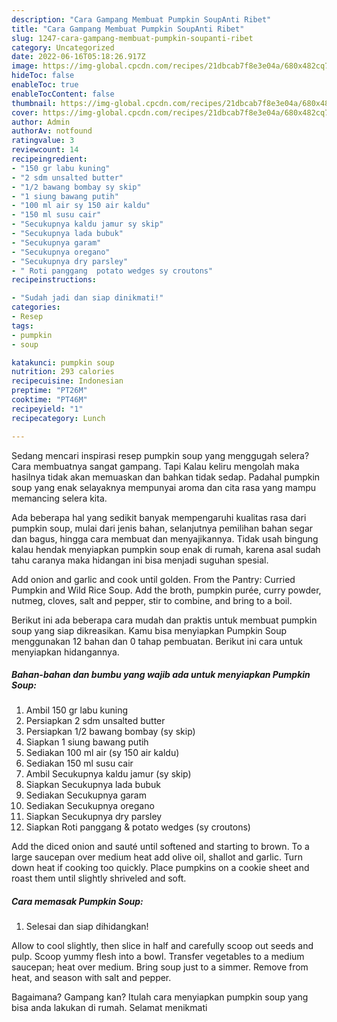 ```yaml
---
description: "Cara Gampang Membuat Pumpkin SoupAnti Ribet"
title: "Cara Gampang Membuat Pumpkin SoupAnti Ribet"
slug: 1247-cara-gampang-membuat-pumpkin-soupanti-ribet
category: Uncategorized
date: 2022-06-16T05:18:26.917Z
image: https://img-global.cpcdn.com/recipes/21dbcab7f8e3e04a/680x482cq70/pumpkin-soup-foto-resep-utama.jpg
hideToc: false
enableToc: true
enableTocContent: false
thumbnail: https://img-global.cpcdn.com/recipes/21dbcab7f8e3e04a/680x482cq70/pumpkin-soup-foto-resep-utama.jpg
cover: https://img-global.cpcdn.com/recipes/21dbcab7f8e3e04a/680x482cq70/pumpkin-soup-foto-resep-utama.jpg
author: Admin
authorAv: notfound
ratingvalue: 3
reviewcount: 14
recipeingredient:
- "150 gr labu kuning"
- "2 sdm unsalted butter"
- "1/2 bawang bombay sy skip"
- "1 siung bawang putih"
- "100 ml air sy 150 air kaldu"
- "150 ml susu cair"
- "Secukupnya kaldu jamur sy skip"
- "Secukupnya lada bubuk"
- "Secukupnya garam"
- "Secukupnya oregano"
- "Secukupnya dry parsley"
- " Roti panggang  potato wedges sy croutons"
recipeinstructions:

- "Sudah jadi dan siap dinikmati!"
categories:
- Resep
tags:
- pumpkin
- soup

katakunci: pumpkin soup 
nutrition: 293 calories
recipecuisine: Indonesian
preptime: "PT26M"
cooktime: "PT46M"
recipeyield: "1"
recipecategory: Lunch

---
```



Sedang mencari inspirasi resep pumpkin soup yang menggugah selera? Cara membuatnya sangat gampang. Tapi Kalau keliru mengolah maka hasilnya tidak akan memuaskan dan bahkan tidak sedap. Padahal pumpkin soup yang enak selayaknya mempunyai aroma dan cita rasa yang mampu memancing selera kita.


Ada beberapa hal yang sedikit banyak mempengaruhi kualitas rasa dari pumpkin soup, mulai dari jenis bahan, selanjutnya pemilihan bahan segar dan bagus, hingga cara membuat dan menyajikannya. Tidak usah bingung kalau hendak menyiapkan pumpkin soup enak di rumah, karena asal sudah tahu caranya maka hidangan ini bisa menjadi suguhan spesial.

Add onion and garlic and cook until golden. From the Pantry: Curried Pumpkin and Wild Rice Soup. Add the broth, pumpkin purée, curry powder, nutmeg, cloves, salt and pepper, stir to combine, and bring to a boil.


Berikut ini ada beberapa cara mudah dan praktis untuk membuat pumpkin soup yang siap dikreasikan. Kamu bisa menyiapkan Pumpkin Soup menggunakan 12 bahan dan 0 tahap pembuatan. Berikut ini cara untuk menyiapkan hidangannya.

<!--inarticleads1-->

##### Bahan-bahan dan bumbu yang wajib ada untuk menyiapkan Pumpkin Soup:

1. Ambil 150 gr labu kuning
1. Persiapkan 2 sdm unsalted butter
1. Persiapkan 1/2 bawang bombay (sy skip)
1. Siapkan 1 siung bawang putih
1. Sediakan 100 ml air (sy 150 air kaldu)
1. Sediakan 150 ml susu cair
1. Ambil Secukupnya kaldu jamur (sy skip)
1. Siapkan Secukupnya lada bubuk
1. Sediakan Secukupnya garam
1. Sediakan Secukupnya oregano
1. Siapkan Secukupnya dry parsley
1. Siapkan  Roti panggang &amp; potato wedges (sy croutons)


Add the diced onion and sauté until softened and starting to brown. To a large saucepan over medium heat add olive oil, shallot and garlic. Turn down heat if cooking too quickly. Place pumpkins on a cookie sheet and roast them until slightly shriveled and soft. 

<!--inarticleads2-->

##### Cara memasak Pumpkin Soup:


1. Selesai dan siap dihidangkan!

Allow to cool slightly, then slice in half and carefully scoop out seeds and pulp. Scoop yummy flesh into a bowl. Transfer vegetables to a medium saucepan; heat over medium. Bring soup just to a simmer. Remove from heat, and season with salt and pepper. 

Bagaimana? Gampang kan? Itulah cara menyiapkan pumpkin soup yang bisa anda lakukan di rumah. Selamat menikmati
